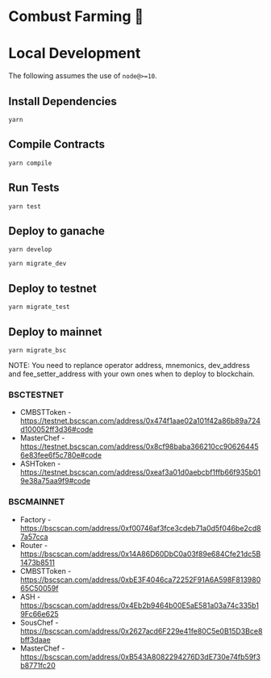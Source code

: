 # Combust Farming 🥞

# Local Development

The following assumes the use of `node@>=10`.

## Install Dependencies

`yarn`

## Compile Contracts

`yarn compile`

## Run Tests

`yarn test`

## Deploy to ganache

`yarn develop`

`yarn migrate_dev`

## Deploy to testnet

`yarn migrate_test`

## Deploy to mainnet

`yarn migrate_bsc`

NOTE: You need to replance operator address, mnemonics, dev_address and fee_setter_address with your own ones when to deploy to blockchain.

### BSCTESTNET

- CMBSTToken - https://testnet.bscscan.com/address/0x474f1aae02a101f42a86b89a724d100052ff3d36#code
- MasterChef - https://testnet.bscscan.com/address/0x8cf98baba366210cc906264456e83fee6f5c780e#code
- ASHToken - https://testnet.bscscan.com/address/0xeaf3a01d0aebcbf1ffb66f935b019e38a75aa9f9#code

### BSCMAINNET
- Factory - https://bscscan.com/address/0xf00746af3fce3cdeb71a0d5f046be2cd87a57cca
- Router - https://bscscan.com/address/0x14A86D60DbC0a03f89e684Cfe21dc5B1473b8511
- CMBSTToken - https://bscscan.com/address/0xbE3F4046ca72252F91A6A598F81398065C50059f
- ASH - https://bscscan.com/address/0x4Eb2b9464b00E5aE581a03a74c335b19Fc66e625
- SousChef - https://bscscan.com/address/0x2627acd6F229e41fe80C5e0B15D3Bce8bff3daae
- MasterChef - https://bscscan.com/address/0xB543A8082294276D3dE730e74fb59f3b8771fc20
